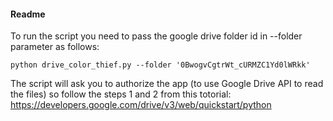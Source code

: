 #### Readme

To run the script you need to pass the google drive folder id in --folder parameter as follows:

    python drive_color_thief.py --folder '0BwogvCgtrWt_cURMZC1Yd0lWRkk'
    
The script will ask you to authorize the app (to use Google Drive API to read the files) so follow the steps 1 and 2 from this totorial:
https://developers.google.com/drive/v3/web/quickstart/python
